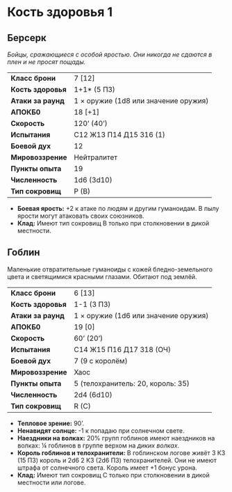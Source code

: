 # Кость здоровья 1

## Берсерк

_Бойцы, сражающиеся с особой яростью. Они никогда не сдаются в плен и не просят пощады._

|                    |                                      |
| :----------------- | :----------------------------------- |
| **Класс брони**    | 7 [12]                               |
| **Кость здоровья** | 1+1\* (5 ПЗ)                         |
| **Атаки за раунд** | 1 × оружие (1d8 или значение оружия) |
| **АПОКБ0**         | 18 [+1]                              |
| **Скорость**       | 120’ (40’)                           |
| **Испытания**      | C12 Ж13 П14 Д15 З16 (1)              |
| **Боевой дух**     | 12                                   |
| **Мировоззрение**  | Нейтралитет                          |
| **Пункты опыта**   | 19                                   |
| **Численность**    | 1d6 (3d10)                           |
| **Тип сокровищ**   | P (B)                                |

-   **Боевая ярость:** +2 к атаке по людям и другим гуманоидам. В пылу ярости могут атаковать своих союзников.
-   **Клад:** Имеют тип сокровищ B только при столкновении в дикой местности.

## Гоблин

Маленькие отвратительные гуманоиды с кожей бледно-земельного цвета и светящимися красными глазами. Обитают под землёй.

|                    |                                      |
| :----------------- | :----------------------------------- |
| **Класс брони**    | 6 [13]                               |
| **Кость здоровья** | 1-1 (3 ПЗ)                           |
| **Атаки за раунд** | 1 × оружие (1d6 или значение оружия) |
| **АПОКБ0**         | 19 [0]                               |
| **Скорость**       | 60’ (20’)                            |
| **Испытания**      | C14 Ж15 П16 Д17 З18 (ОЧ)             |
| **Боевой дух**     | 7 (9 с королём)                      |
| **Мировоззрение**  | Хаос                                 |
| **Пункты опыта**   | 5 (телохранитель: 20, король: 35)    |
| **Численность**    | 2d4 (6d10)                           |
| **Тип сокровищ**   | R (C)                                |

-   **Тепловое зрение:** 90’.
-   **Ненавидят солнце:** -1 к попадаю при солнечном свете.
-   **Наездники на волках:** 20% групп гоблинов имеют наездников на волках: ¼ гоблинов в группе верхом на _диких волках_.
-   **Король гоблинов и телохранители:** В гоблинском логове живёт 3 КЗ (15 ПЗ) король и 2d6 2 КЗ (2d6 ПЗ) телохранителей. Они не имеют штрафа от солнечного света. Король имеет +1 бонус урона.
-   **Клад:** Имеют тип сокровищ C только при столкновении в дикой местности или логове.

